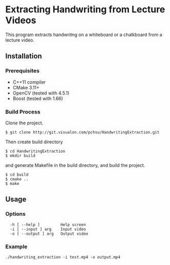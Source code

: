 # Extracting Handwriting from Lecture Videos
This program extracts handwritng on a whiteboard or a chalkboard from a lecture video.

## Installation
### Prerequisites
* C++11 compiler
* CMake 3.11+
* OpenCV (tested with 4.5.1)
* Boost (tested with 1.66)

### Build Process
Clone the project.
```
$ git clone http://git.visualon.com/pchsu/HandwritingExtraction.git
```

Then create build directory

```
$ cd HandwritingExtraction
$ mkdir build
```

and generate Makefile in the build directory, and build the project.

```
$ cd build
$ cmake ..
$ make
```
## Usage
### Options
```
  -h [ --help ]         Help screen
  -i [ --input ] arg    Input video
  -o [ --output ] arg   Output video
```
### Example
```
./handwriting_extraction -i test.mp4 -o output.mp4
```